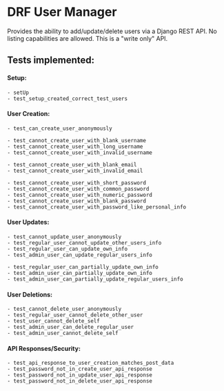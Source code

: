 # DRF User Manager

Provides the ability to add/update/delete users via a Django REST API. No listing capabilities are allowed. This is a "write only" API.

## Tests implemented:

#### Setup:

	- setUp
	- test_setup_created_correct_test_users

#### User Creation:

	- test_can_create_user_anonymously
	
	- test_cannot_create_user_with_blank_username
	- test_cannot_create_user_with_long_username
	- test_cannot_create_user_with_invalid_username
	
	- test_cannot_create_user_with_blank_email
	- test_cannot_create_user_with_invalid_email

	- test_cannot_create_user_with_short_password
	- test_cannot_create_user_with_common_password
	- test_cannot_create_user_with_numeric_password
	- test_cannot_create_user_with_blank_password
	- test_cannot_create_user_with_password_like_personal_info

#### User Updates:

	- test_cannot_update_user_anonymously
	- test_regular_user_cannot_update_other_users_info
	- test_regular_user_can_update_own_info
	- test_admin_user_can_update_regular_users_info

	- test_regular_user_can_partially_update_own_info
	- test_admin_user_can_partially_update_own_info
	- test_admin_user_can_partially_update_regular_users_info

#### User Deletions:

	- test_cannot_delete_user_anonymously
	- test_regular_user_cannot_delete_other_user
	- test_user_cannot_delete_self
	- test_admin_user_can_delete_regular_user
	- test_admin_user_cannot_delete_self

#### API Responses/Security:

	- test_api_response_to_user_creation_matches_post_data
	- test_password_not_in_create_user_api_response
	- test_password_not_in_update_user_api_response
	- test_password_not_in_delete_user_api_response